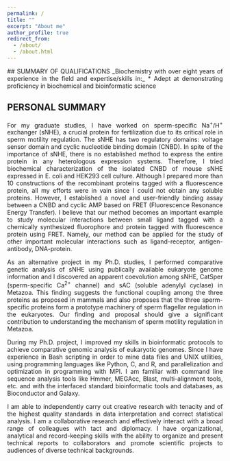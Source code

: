 ```yaml
---
permalink: /
title: ""
excerpt: "About me"
author_profile: true
redirect_from:
  - /about/
  - /about.html
---
```

<div style="text-align: justify">
  <div markdown = "1">
## SUMMARY OF QUALIFICATIONS
_Biochemistry with over eight years of experience in the field and expertise/skills in:_
* Adept at demonstrating proficiency in biochemical and bioinformatic science

## PERSONAL SUMMARY
For my graduate studies, I have worked on sperm-specific Na<sup>+</sup>/H<sup>+</sup> exchanger (sNHE), a crucial protein for fertilization due to its critical role in sperm motility regulation. The sNHE has two regulatory domains: voltage sensor domain and cyclic nucleotide binding domain (CNBD). In spite of the importance of sNHE, there is no established method to express the entire protein in any heterologous expression systems. Therefore, I tried biochemical characterization of the isolated CNBD of mouse sNHE expressed in E. coli and HEK293 cell culture. Although I prepared more than 10 constructions of the recombinant proteins tagged with a fluorescence protein, all my efforts were in vain since I could not obtain any soluble proteins. However, I established a novel and user-friendly binding assay between a CNBD and cyclic AMP based on FRET (Fluorescence Resonance Energy Transfer). I believe that our method becomes an important example to study molecular interactions between small ligand tagged with a chemically synthesized fluorophore and protein tagged with fluorescence protein using FRET. Namely, our method can be applied for the study of other important molecular interactions such as ligand-receptor, antigen-antibody, DNA-protein.

As an alternative project in my Ph.D. studies, I performed comparative genetic analysis of sNHE using publically available eukaryote genome information and I discovered an apparent coevolution among sNHE, CatSper (sperm-specific Ca<sup>2+</sup> channel) and sAC (soluble adenylyl cyclase) in Metazoa. This finding suggests the functional coupling among the three proteins as proposed in mammals and also proposes that the three sperm-specific proteins form a prototype machinery of sperm flagellar regulation in the eukaryotes. Our finding and proposal should give a significant contribution to understanding the mechanism of sperm motility regulation in Metazoa.

During my Ph.D. project, I improved my skills in bioinformatic protocols to achieve comparative genomic analysis of eukaryotic genomes. Since I have experience in Bash scripting in order to mine data files and UNIX utilities, using programming languages like Python, C, and R, and parallelization and optimization in programming with MPI. I am familiar with command line sequence analysis tools like Hmmer, MEGAcc, Blast, multi-alignment tools, etc. and with the interfaced standard bioinformatic tools and databases, as Bioconductor and Galaxy.

I am able to independently carry out creative research with tenacity and of the highest quality standards in data interpretation and correct statistical analysis. I am a collaborative research and effectively interact with a broad range of colleagues with tact and diplomacy. I have organizational, analytical and record-keeping skills with the ability to organize and present technical reports to collaborators and promote scientific projects to audiences of diverse technical backgrounds.
  </div>
</div>
